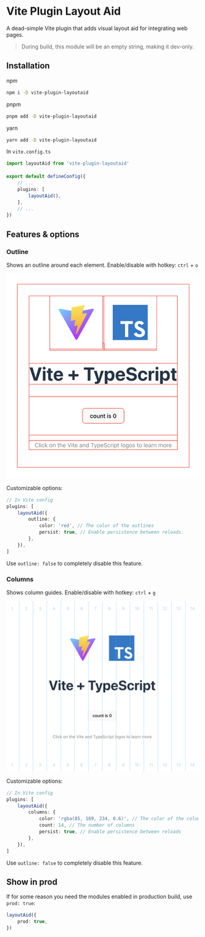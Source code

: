 # Vite Plugin Layout Aid

A dead-simple Vite plugin that adds visual layout aid for integrating web pages.

> During build, this module will be an empty string, making it dev-only.

## Installation

npm

```bash
npm i -D vite-plugin-layoutaid
```

pnpm

```bash
pnpm add -D vite-plugin-layoutaid
```

yarn

```bash
yarn add -D vite-plugin-layoutaid
```

In `vite.config.ts`

```typescript
import layoutAid from 'vite-plugin-layoutaid'

export default defineConfig({
    // ...
    plugins: [
        layoutAid(),
    ],
    // ...
})
```

## Features & options

### Outline

Shows an outline around each element. Enable/disable with hotkey: `ctrl` + `o`

![Outline demo](../../.github/assets/outline.png)

Customizable options:

```typescript
// In Vite config
plugins: [
    layoutAid({
        outline: {
            color: 'red', // The color of the outlines
            persist: true, // Enable persistence between reloads.
        },
    }),
]
```
Use `outline: false` to completely disable this feature.

### Columns

Shows column guides. Enable/disable with hotkey: `ctrl` + `g`

![Columns demo](../../.github/assets/columns.png)

Customizable options:

```typescript
// In Vite config
plugins: [
    layoutAid({
        columns: {
            color: 'rgba(85, 189, 234, 0.6)', // The color of the column guides
            count: 14, // The number of columns
            persist: true, // Enable persistence between reloads
        },
    }),
]
```
Use `outline: false` to completely disable this feature.

## Show in prod

If for some reason you need the modules enabled in production build, use `prod: true`:

```typescript
layoutAid({
    prod: true,
})
```

